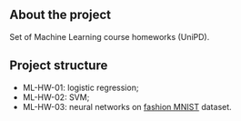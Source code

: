 ## About the project
Set of Machine Learning course homeworks (UniPD).

## Project structure
* ML-HW-01: logistic regression;
* ML-HW-02: SVM;
* ML-HW-03: neural networks on [fashion MNIST](https://github.com/zalandoresearch/fashion-mnist) dataset.
